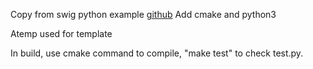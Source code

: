 Copy from swig python example [github](https://github.com/swig/swig/tree/master/Examples/python)
Add cmake and python3

Atemp used for template

In build, use cmake command to compile, "make test" to check test.py.